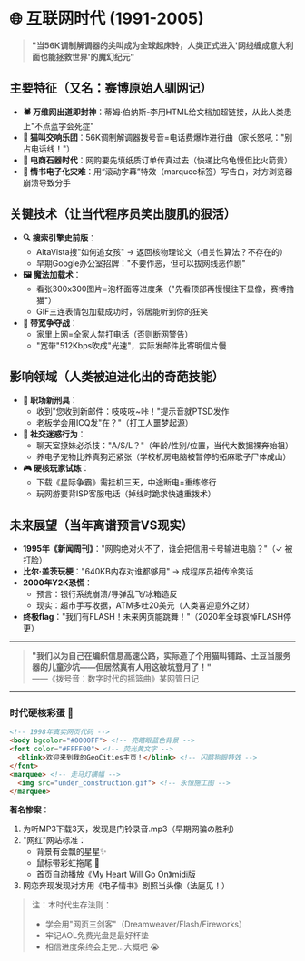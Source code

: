 # 🌐 互联网时代 (1991-2005)

> **"当56K调制解调器的尖叫成为全球起床铃，人类正式进入'网线缠成意大利面也能拯救世界'的魔幻纪元"**  

## 主要特征（又名：赛博原始人驯网记）

- **🕷️ 万维网出道即封神**：蒂姆·伯纳斯-李用HTML给文档加超链接，从此人类患上"不点蓝字会死症"  
- **📢 猫叫交响乐团**：56K调制解调器拨号音=电话费爆炸进行曲（家长怒吼："别占电话线！"）  
- **🛒 电商石器时代**：网购要先填纸质订单传真过去（快递比乌龟慢但比火箭贵）  
- **💌 情书电子化灾难**：用“滚动字幕”特效（marquee标签）写告白，对方浏览器崩溃导致分手  

## 关键技术（让当代程序员笑出腹肌的狠活）

- **🔍 搜索引擎史前版**：  
  - AltaVista搜"如何追女孩" → 返回核物理论文（相关性算法？不存在的）  
  - 早期Google办公室招牌："不要作恶，但可以拔网线恶作剧"  
- **🖼️ 魔法加载术**：  
  - 看张300x300图片=泡杯面等进度条（"先看顶部再慢慢往下显像，赛博撸猫"）  
  - GIF三连表情包加载成功时，邻居能听到你的狂笑  
- **📶 带宽争夺战**：  
  - 家里上网=全家人禁打电话（否则断网警告）  
  - "宽带"512Kbps吹成"光速"，实际发邮件比寄明信片慢  

## 影响领域（人类被迫进化出的奇葩技能）

- **💼 职场新刑具**：  
  - 收到"您收到新邮件：吱吱吱~咔！"提示音就PTSD发作  
  - 老板学会用ICQ发"在？"（打工人噩梦起源）  
- **👾 社交迷惑行为**：  
  - 聊天室撩妹必杀技："A/S/L？"（年龄/性别/位置，当代大数据裸奔始祖）  
  - 养电子宠物比养真狗还紧张（学校机房电脑被暂停的拓麻歌子尸体成山）  
- **🎮 硬核玩家试炼**：  
  - 下载《星际争霸》需挂机三天，中途断电=重练修行  
  - 玩网游要背ISP客服电话（掉线时跪求快速重拨术）  

## 未来展望（当年离谱预言VS现实）

- **1995年《新闻周刊》**："网购绝对火不了，谁会把信用卡号输进电脑？"（✓ 被打脸）  
- **比尔·盖茨玩梗**："640KB内存对谁都够用" → 成程序员祖传冷笑话  
- **2000年Y2K恐慌**：  
  - 预言：银行系统崩溃/导弹乱飞/冰箱造反  
  - 现实：超市手写收据，ATM多吐20美元（人类喜迎意外之财）  
- **终极flag**："我们有FLASH！未来网页能跳舞！"（2020年全球哀悼FLASH停更）  

---

> **"我们以为自己在编织信息高速公路，实际造了个用猫叫铺路、土豆当服务器的儿童沙坑——但居然真有人用这破坑登月了！"**  
> ——《拨号音：数字时代的摇篮曲》某网管日记  

---

### 时代硬核彩蛋 🥚  

```html
<!-- 1998年真实网页代码 -->
<body bgcolor="#0000FF"> <!-- 亮瞎眼蓝色背景 -->
<font color="#FFFF00"> <!-- 荧光黄文字 -->
  <blink>欢迎来到我的GeoCities主页！</blink> <!-- 闪瞎狗眼特效 -->
</font>
<marquee> <!-- 走马灯横幅 -->
  <img src="under_construction.gif"> <!-- 永恒施工图 -->
</marquee>
```

**著名惨案**：  

1. 为听MP3下载3天，发现是门铃录音.mp3（早期网骗の胜利）  
2. "网红"网站标准：  
   - 背景有会飘的星星✨  
   - 鼠标带彩虹拖尾 🌈  
   - 首页自动播放《My Heart Will Go On》midi版  
3. 网恋奔现发现对方用《电子情书》剧照当头像（法庭见！）  

> 注：本时代生存法则：  
>
> - 学会用"网页三剑客"（Dreamweaver/Flash/Fireworks）  
> - 牢记AOL免费光盘是最好杯垫  
> - 相信进度条终会走完...大概吧 😭
